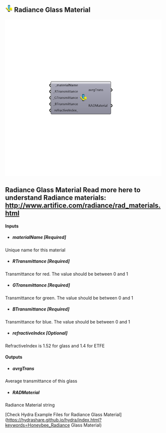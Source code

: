 ## ![](../../images/icons/Radiance_Glass_Material.png) Radiance Glass Material

![](../../images/components/Radiance_Glass_Material.png)

Radiance Glass Material
 Read more here to understand Radiance materials: http://www.artifice.com/radiance/rad_materials.html
 -
 

#### Inputs
* ##### materialName [Required]
Unique name for this material
* ##### RTransmittance [Required]
Transmittance for red. The value should be between 0 and 1
* ##### GTransmittance [Required]
Transmittance for green. The value should be between 0 and 1
* ##### BTransmittance [Required]
Transmittance for blue. The value should be between 0 and 1
* ##### refractiveIndex [Optional]
RefractiveIndex is 1.52 for glass and 1.4 for ETFE

#### Outputs
* ##### avrgTrans
Average transmittance of this glass
* ##### RADMaterial
Radiance Material string


[Check Hydra Example Files for Radiance Glass Material](https://hydrashare.github.io/hydra/index.html?keywords=Honeybee_Radiance Glass Material)